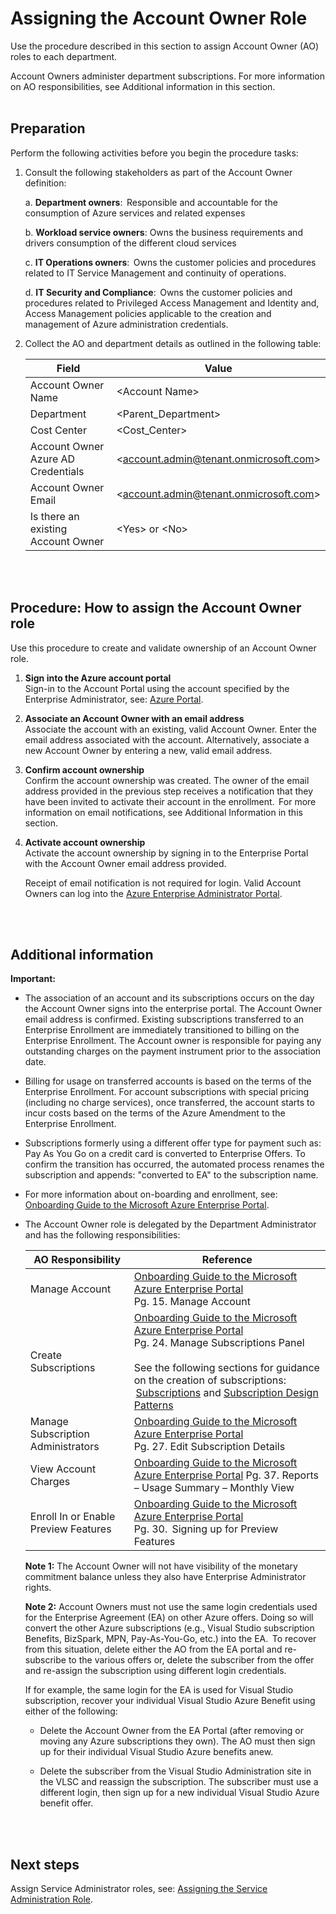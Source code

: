 # Assigning the Account Owner Role 
Use the procedure described in this section to assign Account Owner (AO) roles to each department. 

Account Owners administer department subscriptions. For more information on AO responsibilities, see Additional information in this section.   
<br />
<br />

## Preparation
Perform the following activities before you begin the procedure tasks:  

1. Consult the following stakeholders as part of the Account Owner definition:  

   a.  **Department owners**:  Responsible and accountable for the consumption of Azure services and related expenses  


   b.  **Workload service owners**: Owns the business requirements and drivers consumption of the different cloud services  


   c.  **IT Operations owners**:  Owns the customer policies and procedures related to IT Service Management and continuity of 
   operations.  


   d.  **IT Security and Compliance**:  Owns the customer policies and procedures related to Privileged Access Management and 
   Identity and, Access Management policies applicable to the creation and management of Azure administration credentials.  


 2. Collect the AO and department details as outlined in the following table:  

    | Field | Value |
    |------------------------------|----------------------------|
    | Account Owner Name   | \<Account Name\>   | 
    | Department   | \<Parent_Department\> | 
    | Cost Center  | \<Cost_Center\>  | 
    | Account Owner Azure AD Credentials    | \<account.admin@tenant.onmicrosoft.com\> | 
    | Account Owner Email | \<account.admin@tenant.onmicrosoft.com\>  | 
    | Is there an existing Account Owner   | \<Yes\> or \<No\> | 
<br />
<br />

## Procedure: How to assign the Account Owner role  
Use this procedure to create and validate ownership of an Account Owner role.    

1. **Sign into the Azure account portal**  
    Sign-in to the Account Portal using the account specified by the Enterprise Administrator, see: [Azure Portal](https://account.windowsazure.com).  

2. **Associate an Account Owner with an email address**  
    Associate the account with an existing, valid Account Owner. Enter the email address associated with the account. Alternatively, 
associate a new Account Owner by entering a new, valid email address.  

3. **Confirm account ownership**  
    Confirm the account ownership was created. The owner of the email address provided in the previous step receives a notification 
that they have been invited to activate their account in the enrollment.  For more information on email notifications, see Additional 
Information in this section.  

4. **Activate account ownership**  
    Activate the account ownership by signing in to the Enterprise Portal with the Account Owner email address provided.   
    
    Receipt of email notification is not required for login. Valid Account Owners can log into the [Azure Enterprise Administrator Portal](https://ea.azure.com).  
<br />
<br />


## Additional information  

**Important:**
- The association of an account and its subscriptions occurs on the day the Account Owner signs into the enterprise portal. The Account 
Owner email address is confirmed. Existing subscriptions transferred to an Enterprise Enrollment are immediately transitioned to 
billing on the Enterprise Enrollment. The Account owner is responsible for paying any outstanding charges on the payment 
instrument prior to the association date.   

- Billing for usage on transferred accounts is based on the terms of the Enterprise Enrollment. For account subscriptions with special 
pricing (including no charge services), once transferred, the account starts to incur costs based on the terms of the Azure 
Amendment to the Enterprise Enrollment.   
  
- Subscriptions formerly using a different offer type for payment such as: Pay As You Go on a credit card is converted to Enterprise 
Offers. To confirm the transition has occurred, the automated process renames the subscription and appends: "converted to EA" to 
the subscription name.   

- For more information about on-boarding and enrollment, see: [Onboarding Guide to the Microsoft Azure Enterprise Portal](https://eaportalonboardingvideos.blob.core.windows.net/onboardingvideos/AzureDirectEACustomerOnboardingGuide_En.pdf). 

- The Account Owner role is delegated by the Department Administrator and has the following responsibilities:  


  | __AO Responsibility__ | __Reference__ |
  |------------------------------|----------------------------|
  | Manage Account   | [Onboarding Guide to the Microsoft Azure Enterprise Portal](https://eaportalonboardingvideos.blob.core.windows.net/onboardingvideos/AzureDirectEACustomerOnboardingGuide_En.pdf) </br> Pg. 15. Manage Account   | 
  | Create Subscriptions | [Onboarding Guide to the Microsoft Azure Enterprise Portal](https://eaportalonboardingvideos.blob.core.windows.net/onboardingvideos/AzureDirectEACustomerOnboardingGuide_En.pdf) </br> Pg. 24. Manage Subscriptions Panel </br></br>   See the following sections for guidance on the creation of subscriptions:  [Subscriptions](2.0-Defining-Subscriptions-and-Patterns.md) and [Subscription Design Patterns](2.1-Designing-the-Subscription.md)| 
  | Manage Subscription Administrators   | [Onboarding Guide to the Microsoft Azure Enterprise Portal](https://eaportalonboardingvideos.blob.core.windows.net/onboardingvideos/AzureDirectEACustomerOnboardingGuide_En.pdf) </br> Pg. 27. Edit Subscription Details | 
  | View Account Charges   | [Onboarding Guide to the Microsoft Azure Enterprise Portal](https://eaportalonboardingvideos.blob.core.windows.net/onboardingvideos/AzureDirectEACustomerOnboardingGuide_En.pdf) Pg. 37. Reports – Usage Summary – Monthly View   | 
  | Enroll In or Enable Preview Features   | [Onboarding Guide to the Microsoft Azure Enterprise Portal](https://eaportalonboardingvideos.blob.core.windows.net/onboardingvideos/AzureDirectEACustomerOnboardingGuide_En.pdf) </br> Pg. 30.  Signing up for Preview Features   | 


  **Note 1:** The Account Owner will not have visibility of the monetary commitment balance unless they also have Enterprise 
Administrator rights. 


  **Note 2:** Account Owners must not use the same login credentials used for the Enterprise Agreement (EA) on other Azure offers. 
Doing so will convert the other Azure subscriptions (e.g., Visual Studio subscription Benefits, BizSpark, MPN, Pay-As-You-Go, etc.) into the EA.  To recover from this situation, delete either the AO from the EA portal and re-subscribe to the various offers or, delete the 
subscriber from the offer and re-assign the subscription using different login credentials.  

  If for example, the same login for the EA is used for Visual Studio subscription, recover your individual Visual Studio Azure Benefit 
using either of the following:  
 
   - Delete the Account Owner from the EA Portal (after removing or moving any Azure subscriptions they own). The AO must then 
   sign up for their individual Visual Studio Azure benefits anew.  


   - Delete the subscriber from the Visual Studio Administration site in the VLSC and reassign the subscription. The subscriber must 
   use a different login, then sign up for a new individual Visual Studio Azure benefit offer.   
<br />
<br />

## Next steps  
Assign Service Administrator roles, see: [Assigning the Service Administration Role](1.4-Assigning-the-Service-Administrator-Role.md).  

